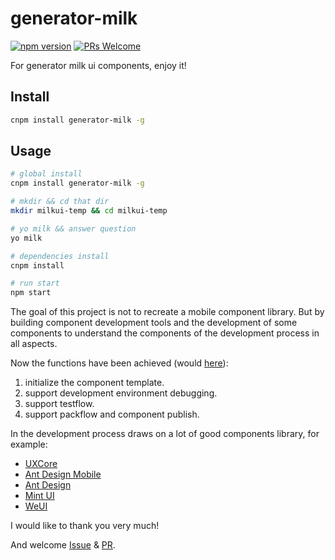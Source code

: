 # generator-milk

[![npm version](https://img.shields.io/npm/v/generator-milk.svg?style=flat)](https://www.npmjs.com/package/generator-milk) [![PRs Welcome](https://img.shields.io/badge/PRs-welcome-brightgreen.svg)](README.md)

For generator milk ui components, enjoy it!

## Install

```bash
cnpm install generator-milk -g
```

## Usage

```bash
# global install
cnpm install generator-milk -g

# mkdir && cd that dir
mkdir milkui-temp && cd milkui-temp

# yo milk && answer question
yo milk

# dependencies install
cnpm install

# run start
npm start
```

The goal of this project is not to recreate a mobile component library. But by building component development tools and the development of some components to understand the components of the development process in all aspects.

Now the functions have been achieved (would [here](https://github.com/milk-ui/milk-dev)):

1. initialize the component template.
2. support development environment debugging.
3. support testflow.
4. support packflow and component publish.


In the development process draws on a lot of good components library, for example:

- [UXCore](http://uxcore.coding.me/)
- [Ant Design Mobile](https://mobile.ant.design/)
- [Ant Design](https://ant.design/index-cn)
- [Mint UI](http://mint-ui.github.io/#!/zh-cn)
- [WeUI](https://weui.github.io/react-weui/docs/)

I would like to thank you very much!

And welcome [Issue](https://github.com/milk-ui/generator-milk/issues) & [PR](https://github.com/milk-ui/generator-milk/pulls).